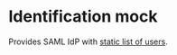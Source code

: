 # Identification mock

Provides SAML IdP with [static list of users](src/main/resources/users.json).
